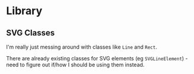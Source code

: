 Library
=======



SVG Classes
-----------

I'm really just messing around with classes like `Line` and `Rect`.

There are already existing classes for SVG elements (eg `SVGLineElement`) - need to figure out if/how I should be using them instead.


